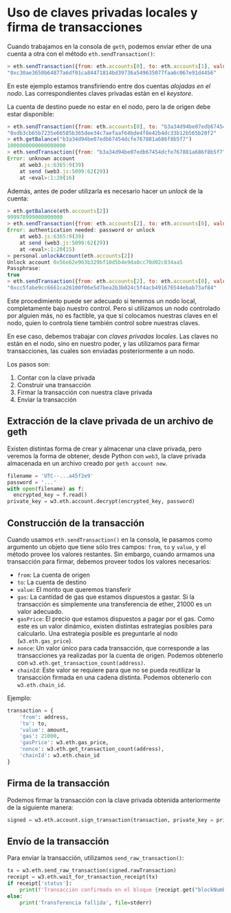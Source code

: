 # Uso de claves privadas locales y firma de transacciones

Cuando trabajamos en la consola de `geth`, podemos enviar ether de una cuenta a otra con el método `eth.sendTransaction()`:

```js
> eth.sendTransaction({from: eth.accounts[0], to: eth.accounts[1], value: 1})
"0xc30ae3650b64877a6df01ca84471814bd39736a549635077faa6c067e91d4456"
```

En este ejemplo estamos transfiriendo entre dos cuentas *alojadas en el nodo*. Las correspondientes claves privadas están en el *keystore*. 

La cuenta de destino puede no estar en el nodo, pero la de origen debe estar disponible:

```js
> eth.sendTransaction({from: eth.accounts[0], to: "b3a34d94be07edb67454dcfe767881a686f8b5f7", value: web3.toWei(1,"ether")})
"0xdb3cb65b7235e66585b365dee34c7aefaaf64bde4f8e42b4dc33b12b565b20f2"
> eth.getBalance("b3a34d94be07edb67454dcfe767881a686f8b5f7")
1000000000000000000
> eth.sendTransaction({from: "b3a34d94be07edb67454dcfe767881a686f8b5f7", to: eth.accounts[1], value: web3.toWei(1,"ether")})
Error: unknown account
	at web3.js:6365:9(39)
	at send (web3.js:5099:62(29))
	at <eval>:1:20(16)
```

Además, antes de poder utilizarla es necesario hacer un *unlock* de la cuenta:

```js
> eth.getBalance(eth.accounts[2])
999978999000000000
> eth.sendTransaction({from: eth.accounts[2], to: eth.accounts[0], value: 1000})
Error: authentication needed: password or unlock
	at web3.js:6365:9(39)
	at send (web3.js:5099:62(29))
	at <eval>:1:20(15)
> personal.unlockAccount(eth.accounts[2])
Unlock account 0x56e62e963b329bf10d5b4e9da8cc70d02c834aa5
Passphrase: 
true
> eth.sendTransaction({from: eth.accounts[2], to: eth.accounts[0], value: 1000})
"0xcc5fabe9cc6661ca26100f06e5d7bea2b3b024c5f4acb491676544ebab73af84"
```

Este procedimiento puede ser adecuado si tenemos un nodo local, completamente bajo nuestro control. Pero si utilizamos un nodo controlado por alguien más, no es factible, ya que si colocamos nuestras claves en el nodo, quien lo controla tiene también control sobre nuestras claves.

En ese caso, debemos trabajar con *claves privadas locales*. Las claves no están en el nodo, sino en nuestro poder, y las utilizamos para firmar transacciones, las cuales son enviadas posteriormente a un nodo.

Los pasos son:

1. Contar con la clave privada
2. Construir una transacción
3. Firmar la transacción con nuestra clave privada
4. Enviar la transacción

## Extracción de la clave privada de un archivo de geth

Existen distintas forma de crear y almacenar una clave privada, pero veremos la forma de obtener, desde Python con `web3`, la clave privada almacenada en un archivo creado por `geth account new`.

```python
filename = 'UTC--...a45f2e9'
password = '...'
with open(filename) as f:
  encrypted_key = f.read()
private_key = w3.eth.account.decrypt(encrypted_key, password)
```

## Construcción de la transacción

Cuando usamos `eth.sendTransaction()` en la consola, le pasamos como argumento un objeto que tiene sólo tres campos: `from`, `to` y `value`, y el método provee los valores restantes. Sin embargo, cuando armamos una transacción para firmar, debemos proveer todos los valores necesarios:

* `from`: La cuenta de origen
* `to`: La cuenta de destino
* `value`: El monto que queremos transferir
* `gas`: La cantidad de gas que estamos dispuestos a gastar. Si la transacción es simplemente una transferencia de ether, 21000 es un valor adecuado.
* `gasPrice`: El precio que estamos dispuestos a pagar por el gas. Como este es un valor dinámico, existen distintas estrategias posibles para calcularlo. Una estrategia posible es preguntarle al nodo (`w3.eth.gas_price`).
* `nonce`: Un valor único para cada transacción, que corresponde a las transacciones ya realizadas por la cuenta de origen. Podemos obtenerlo con `w3.eth.get_transaction_count(address)`.
* `chainId`: Este valor se requiere para que no se pueda reutilizar la transacción firmada en una cadena distinta. Podemos obtenerlo con `w3.eth.chain_id`.

Ejemplo:

```python
transaction = {
    'from': address,
    'to': to,
    'value': amount,
    'gas': 21000,
    'gasPrice': w3.eth.gas_price,
    'nonce': w3.eth.get_transaction_count(address),
    'chainId': w3.eth.chain_id
}
```

## Firma de la transacción
Podemos firmar la transacción con la clave privada obtenida anteriormente de la siguiente manera:

```python
signed = w3.eth.account.sign_transaction(transaction, private_key = private_key)
```

## Envío de la transacción
Para enviar la transacción, utilizamos `send_raw_transaction()`:

```python
tx = w3.eth.send_raw_transaction(signed.rawTransaction)
receipt = w3.eth.wait_for_transaction_receipt(tx)
if receipt['status']:
    print(f'Transacción confirmada en el bloque {receipt.get("blockNumber")}')
else:
    print('Transferencia fallida', file=stderr)
```